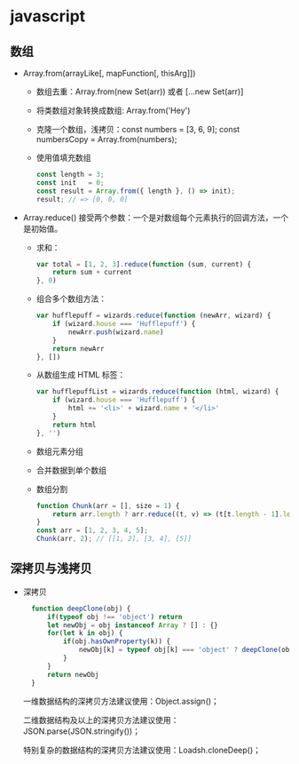 # javascript

## 数组

* Array.from(arrayLike[, mapFunction[, thisArg]])
  * 数组去重：Array.from(new Set(arr)) 或者 [...new Set(arr)]
  * 将类数组对象转换成数组: Array.from('Hey')
  * 克隆一个数组，浅拷贝：const numbers = [3, 6, 9];  const numbersCopy = Array.from(numbers);
  * 使用值填充数组
  
    ```javascript
    const length = 3;
    const init   = 0;
    const result = Array.from({ length }, () => init);
    result; // => [0, 0, 0]
    ```

* Array.reduce()
  接受两个参数：一个是对数组每个元素执行的回调方法，一个是初始值。
  * 求和：

    ```javascript
    var total = [1, 2, 3].reduce(function (sum, current) {
        return sum + current
    }, 0)
    ```

  * 组合多个数组方法：

    ```javascript
    var hufflepuff = wizards.reduce(function (newArr, wizard) {
        if (wizard.house === 'Hufflepuff') {
            newArr.push(wizard.name)
        }
        return newArr
    }, [])
    ```

  * 从数组生成 HTML 标签：

    ```javascript
    var hufflepuffList = wizards.reduce(function (html, wizard) {
        if (wizard.house === 'Hufflepuff') {
            html += '<li>' + wizard.name + '</li>'
        }
        return html
    }, '')
    ```

  * 数组元素分组
  * 合并数据到单个数组
  * 数组分割
  
    ```javascript
    function Chunk(arr = [], size = 1) {
        return arr.length ? arr.reduce((t, v) => (t[t.length - 1].length === size ? t.push([v]) : t[t.length - 1].push(v), t), [[]]) : [];
    }
    const arr = [1, 2, 3, 4, 5];
    Chunk(arr, 2); // [[1, 2], [3, 4], [5]]
    ```

## 深拷贝与浅拷贝

* 深拷贝

  ```javascript
    function deepClone(obj) {
        if(typeof obj !== 'object') return
        let newObj = obj instanceof Array ? [] : {}
        for(let k in obj) {
            if(obj.hasOwnProperty(k)) {
                newObj[k] = typeof obj[k] === 'object' ? deepClone(obj[k]) : obj[k]
            }
        }
        return newObj
    }
  ```

  一维数据结构的深拷贝方法建议使用：Object.assign()；

  二维数据结构及以上的深拷贝方法建议使用：JSON.parse(JSON.stringify())；

  特别复杂的数据结构的深拷贝方法建议使用：Loadsh.cloneDeep()；
